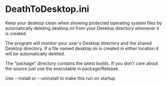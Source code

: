 DeathToDesktop.ini
==================

Keep your desktop clean when showing protected operating system files by automatically deleting desktop.ini from your Desktop directory whenever it is created.

The program will monitor your user's Desktop directory and the shared Desktop directory.  If a file named desktop.ini is created in either location it will be automatically deleted.

The "package" directory contains the latest builds.  If you don't care about the source just use the executable in package/Release.

Use --install or --uninstall to make this run on startup.